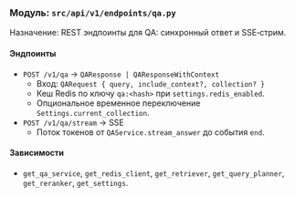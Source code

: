 ### Модуль: `src/api/v1/endpoints/qa.py`

Назначение: REST эндпоинты для QA: синхронный ответ и SSE‑стрим.

#### Эндпоинты
- `POST /v1/qa` → `QAResponse | QAResponseWithContext`
  - Вход: `QARequest { query, include_context?, collection? }`
  - Кеш Redis по ключу `qa:<hash>` при `settings.redis_enabled`.
  - Опциональное временное переключение `Settings.current_collection`.
- `POST /v1/qa/stream` → SSE
  - Поток токенов от `QAService.stream_answer` до события `end`.

#### Зависимости
- `get_qa_service`, `get_redis_client`, `get_retriever`, `get_query_planner`, `get_reranker`, `get_settings`.





